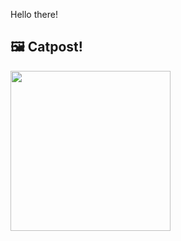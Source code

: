 Hello there!



## 🖼️ Catpost!

<sub>
    <img src="https://cdn2.thecatapi.com/images/MTY0MTM2NQ.gif" height="256">
</sub>

